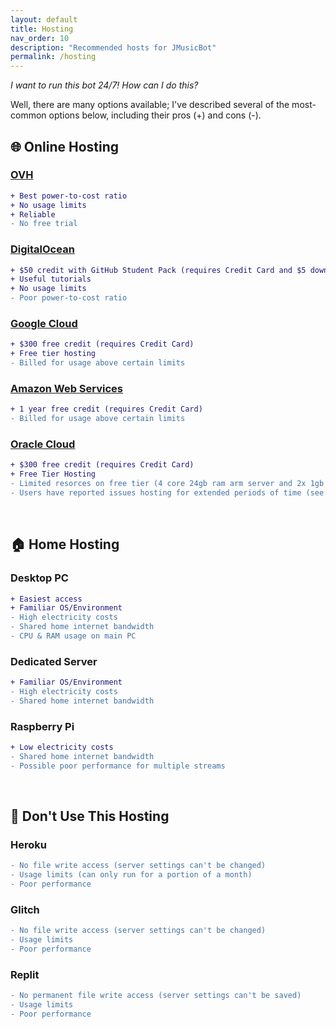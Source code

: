 ```yaml
---
layout: default
title: Hosting
nav_order: 10
description: "Recommended hosts for JMusicBot"
permalink: /hosting
---
```


_I want to run this bot 24/7! How can I do this?_

Well, there are many options available; I've described several of the most-common options below, including their pros (+) and cons (-).

## 🌐 Online Hosting

### [OVH](https://www.ovh.com/world/vps/vps-ssd.xml)
```diff
+ Best power-to-cost ratio
+ No usage limits
+ Reliable
- No free trial
```

### [DigitalOcean](https://www.digitalocean.com/pricing/#Compute)
```diff
+ $50 credit with GitHub Student Pack (requires Credit Card and $5 down payment)
+ Useful tutorials
+ No usage limits
- Poor power-to-cost ratio
```

### [Google Cloud](https://cloud.google.com/compute/all-pricing)
```diff
+ $300 free credit (requires Credit Card)
+ Free tier hosting
- Billed for usage above certain limits
```

### [Amazon Web Services](https://aws.amazon.com/ec2/)
```diff
+ 1 year free credit (requires Credit Card)
- Billed for usage above certain limits
```

### [Oracle Cloud](https://www.oracle.com/cloud/free/)
```diff
+ $300 free credit (requires Credit Card)
+ Free Tier Hosting
- Limited resorces on free tier (4 core 24gb ram arm server and 2x 1gb 1 core amd servers)
- Users have reported issues hosting for extended periods of time (see: https://github.com/jagrosh/MusicBot/discussions/823)
```

<br>

## 🏠 Home Hosting

### Desktop PC
```diff
+ Easiest access
+ Familiar OS/Environment
- High electricity costs
- Shared home internet bandwidth
- CPU & RAM usage on main PC
```

### Dedicated Server
```diff
+ Familiar OS/Environment
- High electricity costs
- Shared home internet bandwidth
```

### Raspberry Pi
```diff
+ Low electricity costs
- Shared home internet bandwidth
- Possible poor performance for multiple streams
```

<br>

## 🚫 Don't Use This Hosting

### Heroku
```diff
- No file write access (server settings can't be changed)
- Usage limits (can only run for a portion of a month)
- Poor performance
```

### Glitch
```diff
- No file write access (server settings can't be changed)
- Usage limits
- Poor performance
```

### Replit
```diff
- No permanent file write access (server settings can't be saved)
- Usage limits
- Poor performance
```
